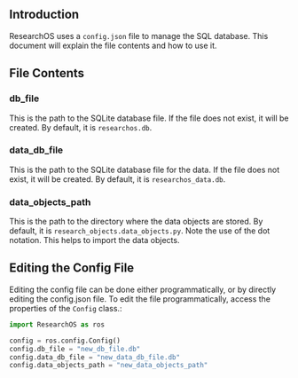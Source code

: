 ## Introduction
ResearchOS uses a `config.json` file to manage the SQL database. This document will explain the file contents and how to use it.

## File Contents
### db_file
This is the path to the SQLite database file. If the file does not exist, it will be created. By default, it is `researchos.db`.

### data_db_file
This is the path to the SQLite database file for the data. If the file does not exist, it will be created. By default, it is `researchos_data.db`.

### data_objects_path
This is the path to the directory where the data objects are stored. By default, it is `research_objects.data_objects.py`. Note the use of the dot notation. This helps to import the data objects.

## Editing the Config File
Editing the config file can be done either programmatically, or by directly editing the config.json file. To edit the file programmatically, access the properties of the `Config` class.:
```python
import ResearchOS as ros

config = ros.config.Config()
config.db_file = "new_db_file.db"
config.data_db_file = "new_data_db_file.db"
config.data_objects_path = "new_data_objects_path"
```